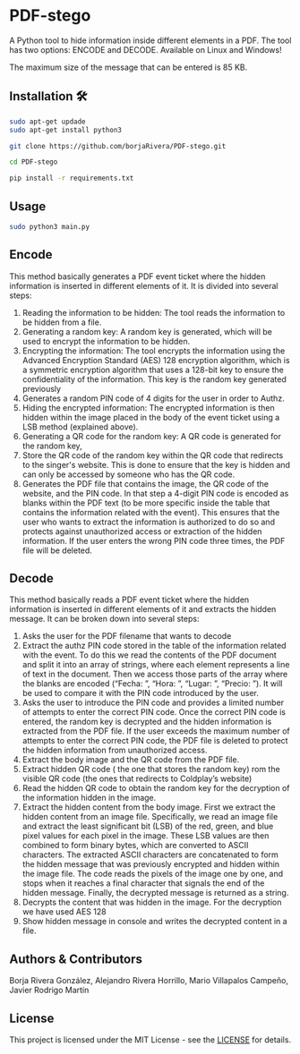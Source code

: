 # PDF-stego

A Python tool to hide information inside different elements in a PDF. The tool has two options: ENCODE and DECODE. Available on Linux and Windows!

The maximum size of the message that can be entered is 85 KB.

## Installation 🛠

```bash
sudo apt-get updade
sudo apt-get install python3

git clone https://github.com/borjaRivera/PDF-stego.git

cd PDF-stego

pip install -r requirements.txt
```

## Usage
```bash
sudo python3 main.py
```

## Encode
This method basically generates a PDF event ticket where the hidden information is inserted in different elements of it. It is divided into several steps:
1. Reading the information to be hidden: The tool reads the information to be hidden from a file.
2. Generating a random key: A random key is generated, which will be used to encrypt the information to be hidden.
3. Encrypting the information: The tool encrypts the information using the Advanced Encryption Standard (AES) 128 encryption algorithm, which is a symmetric encryption algorithm that uses a 128-bit key to ensure the confidentiality of the information. This key is the random key generated previously
4. Generates a random PIN code of 4 digits for the user in order to Authz.
5. Hiding the encrypted information: The encrypted information is then hidden within the image placed in the body of the event ticket using a LSB method (explained above). 
6. Generating a QR code for the random key: A QR code is generated for the random key,
7. Store the QR code of the random key within the QR code that redirects to the singer's website. This is done to ensure that the key is hidden and can only be accessed by someone who has the QR code.
8. Generates the PDF file that contains the image, the QR code of the website, and the PIN code. In that step a 4-digit PIN code is encoded as blanks within the PDF text (to be more specific inside the table that contains the information related with the event). This ensures that the user who wants to extract the information is authorized to do so and protects against unauthorized access or extraction of the hidden information. If the user enters the wrong PIN code three times, the PDF file will be deleted.



## Decode
This method basically reads a PDF event ticket where the hidden information is inserted in different elements of it and extracts the hidden message. It can be broken down into several steps:
1. Asks the user for the PDF filename that wants to decode
2. Extract the authz PIN code stored in the table of the information related with the event. To do this we read the contents of the PDF document and split it into an array of strings, where each element represents a line of text in the document. Then we access those parts of the array where the blanks are encoded (“Fecha: ”, “Hora: ”, “Lugar: ”, “Precio: ”). It will be used to compare it with the PIN code introduced by the user.
3. Asks the user to introduce the PIN code and provides a limited number of attempts to enter the correct PIN code. Once the correct PIN code is entered, the random key is decrypted and the hidden information is extracted from the PDF file. If the user exceeds the maximum number of attempts to enter the correct PIN code, the PDF file is deleted to protect the hidden information from unauthorized access.
4. Extract the body image and the QR code from the PDF file.
5. Extract hidden QR code ( the one that stores the random key) rom the visible QR code (the ones that redirects to Coldplay’s website)
6. Read the hidden QR code to obtain the random key for the decryption of the information hidden in the image.
7. Extract the hidden content from the body image. First we extract the hidden content from an image file. Specifically, we read an image file and extract the least significant bit (LSB) of the red, green, and blue pixel values for each pixel in the image. These LSB values are then combined to form binary bytes, which are converted to ASCII characters. The extracted ASCII characters are concatenated to form the hidden message that was previously encrypted and hidden within the image file. The code reads the pixels of the image one by one, and stops when it reaches a final character that signals the end of the hidden message. Finally, the decrypted message is returned as a string.
8. Decrypts the content that was hidden in the image. For the decryption we have used AES 128 
9. Show hidden message in console and writes the decrypted content in a file.


## Authors & Contributors
Borja Rivera González,
Alejandro Rivera Horrillo,
Mario Villapalos Campeño,
Javier Rodrigo Martín

## License
This project is licensed under the MIT License - see the [LICENSE](LICENSE) for details.


